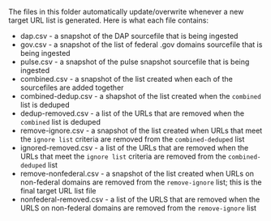 The files in this folder automatically update/overwrite whenever a new target URL list is generated.  Here is what each file contains:  

* dap.csv - a snapshot of the DAP sourcefile that is being ingested
* gov.csv - a snapshot of the list of federal .gov domains sourcefile that is being ingested
* pulse.csv - a snapshot of the pulse snapshot sourcefile that is being ingested
* combined.csv - a snapshot of the list created when each of the sourcefiles are added together 
* combined-dedup.csv - a shapshot of the list created when the `combined` list is deduped
* dedup-removed.csv - a list of the URLs that are removed when the `combined` list is deduped
* remove-ignore.csv - a snapshot of the list created when URLs that meet the `ignore list` criteria are removed from the `combined-deduped` list
* ignored-removed.csv - a list of the URLs that are removed when the URLs that meet the `ignore list` criteria are removed from the `combined-deduped` list
* remove-nonfederal.csv - a snapshot of the list created when URLs on non-federal domains are removed from the `remove-ignore` list; this is the final target URL list file  
* nonfederal-removed.csv - a list of the URLS that are removed when the URLS on non-federal domains are removed from the `remove-ignore` list   




